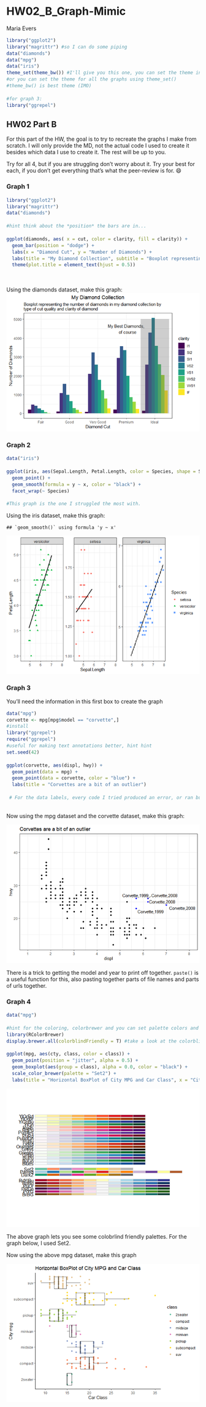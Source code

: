 HW02\_B\_Graph-Mimic
================
Maria Evers

``` r
library("ggplot2")
library("magrittr") #so I can do some piping
data("diamonds")
data("mpg")
data("iris")
theme_set(theme_bw()) #I'll give you this one, you can set the theme individually for graphs
#or you can set the theme for all the graphs using theme_set()
#theme_bw() is best theme (IMO)

#for graph 3:
library("ggrepel")

```

## HW02 Part B

For this part of the HW, the goal is to try to recreate the graphs I
make from scratch. I will only provide the MD, not the actual code I
used to create it besides which data I use to create it. The rest will
be up to you.

Try for all 4, but if you are struggling don’t worry about it. Try your
best for each, if you don’t get everything that’s what the peer-review
is for. :smile:

### Graph 1

``` r
library("ggplot2")
library("magrittr")
data("diamonds")

#hint think about the *position* the bars are in...

ggplot(diamonds, aes( x = cut, color = clarity, fill = clarity)) +
  geom_bar(position = "dodge") +
  labs(x = "Diamond Cut", y = "Number of Diamonds") +
  labs(title = "My Diamond Collection", subtitle = "Boxplot representing the number of diamonds in my diamond collection by type of cut \n quality and clarity of diamond") +
  theme(plot.title = element_text(hjust = 0.5)) 
  
 
  ```

Using the diamonds dataset, make this graph:
![](HW02_B_Mimic_files/figure-gfm/unnamed-chunk-2-1.png)<!-- -->

### Graph 2

``` r
data("iris")

ggplot(iris, aes(Sepal.Length, Petal.Length, color = Species, shape = Species)) +
  geom_point() + 
  geom_smooth(formula = y ~ x, color = "black") +
  facet_wrap(~ Species)

#This graph is the one I struggled the most with.  
```

Using the iris dataset, make this graph:

    ## `geom_smooth()` using formula 'y ~ x'

![](HW02_B_Mimic_files/figure-gfm/unnamed-chunk-4-1.png)<!-- -->

### Graph 3

You’ll need the information in this first box to create the graph

``` r
data("mpg")
corvette <- mpg[mpg$model == "corvette",]
#install
library("ggrepel")
require("ggrepel") 
#useful for making text annotations better, hint hint
set.seed(42)

ggplot(corvette, aes(displ, hwy)) + 
  geom_point(data = mpg) +
  geom_point(data = corvette, color = "blue") + 
  labs(title = "Corvettes are a bit of an outlier") 

 # For the data labels, every code I tried produced an error, or ran but did not show up on the graph.  
  
  ```

Now using the mpg dataset and the corvette dataset, make this graph:

![](HW02_B_Mimic_files/figure-gfm/unnamed-chunk-6-1.png)<!-- -->

There is a trick to getting the model and year to print off together.
`paste()` is a useful function for this, also pasting together parts of
file names and parts of urls together.

### Graph 4

``` r
data("mpg")

#hint for the coloring, colorbrewer and you can set palette colors and make your graphs colorblind friendly
library(RColorBrewer)
display.brewer.all(colorblindFriendly = T) #take a look at the colorblindfriendly options

ggplot(mpg, aes(cty, class, color = class)) + 
  geom_point(position = "jitter", alpha = 0.5) + 
  geom_boxplot(aes(group = class), alpha = 0.0, color = "black") +
  scale_color_brewer(palette = "Set2") + 
  labs(title = "Horizontal BoxPlot of City MPG and Car Class", x = "City MPG", y = "Car Class")

```

![](HW02_B_Mimic_files/figure-gfm/unnamed-chunk-7-1.png)<!-- -->

The above graph lets you see some colobrlind friendly palettes. For the
graph below, I used Set2.

Now using the above mpg dataset, make this graph

![](HW02_B_Mimic_files/figure-gfm/unnamed-chunk-8-1.png)<!-- -->
